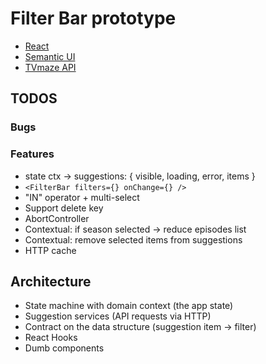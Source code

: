 # Filter Bar prototype

- [React](https://reactjs.org/)
- [Semantic UI](https://react.semantic-ui.com/)
- [TVmaze API](https://www.tvmaze.com/api)

## TODOS

### Bugs

### Features

- state ctx -> suggestions: { visible, loading, error, items }
- `<FilterBar filters={} onChange={} />`
- "IN" operator + multi-select
- Support delete key
- AbortController
- Contextual: if season selected -> reduce episodes list
- Contextual: remove selected items from suggestions
- HTTP cache

## Architecture

- State machine with domain context (the app state)
- Suggestion services (API requests via HTTP)
- Contract on the data structure (suggestion item -> filter)
- React Hooks
- Dumb components
